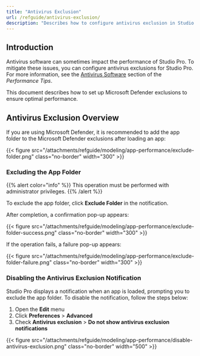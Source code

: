 ```yaml
---
title: "Antivirus Exclusion"
url: /refguide/antivirus-exclusion/
description: "Describes how to configure antivirus exclusion in Studio Pro."
---
```


## Introduction

Antivirus software can sometimes impact the performance of Studio Pro. To mitigate these issues, you can configure antivirus exclusions for Studio Pro. For more information, see the [Antivirus Software](/refguide/performance-tips/#antivirus-software) section of the *Performance Tips*.

This document describes how to set up Microsoft Defender exclusions to ensure optimal performance.

## Antivirus Exclusion Overview

If you are using Microsoft Defender, it is recommended to add the app folder to the Microsoft Defender exclusions after loading an app:

{{< figure src="/attachments/refguide/modeling/app-performance/exclude-folder.png" class="no-border" width="300" >}}

### Excluding the App Folder

{{% alert color="info" %}}
This operation must be performed with administrator privileges.
{{% /alert %}}

To exclude the app folder, click **Exclude Folder** in the notification.

After completion, a confirmation pop-up appears:

{{< figure src="/attachments/refguide/modeling/app-performance/exclude-folder-success.png" class="no-border" width="300" >}}

If the operation fails, a failure pop-up appears:

{{< figure src="/attachments/refguide/modeling/app-performance/exclude-folder-failure.png" class="no-border"  width="300" >}}

### Disabling the Antivirus Exclusion Notification

Studio Pro displays a notification when an app is loaded, prompting you to exclude the app folder. To disable the notification, follow the steps below:

1. Open the **Edit** menu
2. Click **Preferences** > **Advanced**  
3. Check **Antivirus exclusion** > **Do not show antivirus exclusion notifications**

{{< figure src="/attachments/refguide/modeling/app-performance/disable-antivirus-exclusion.png" class="no-border"  width="500" >}}
